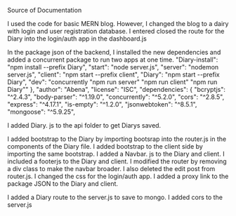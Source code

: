 Source of Documentation

I used the code for basic MERN blog. However, I changed the blog to a dairy with login and user
 registration database.
I entered closed the route for the Diary into the login/auth app in the dashboard.js

In the package json of the backend, I installed the new dependencies and added a concurrent package to run two apps at one time.
"Diary-install": "npm install --prefix Diary",
    "start": "node server.js",
    "server": "nodemon server.js",
    "client": "npm start --prefix client",
"Diary": "npm start --prefix Diary",
    "dev": "concurrently \"npm run server\" \"npm run client\" \"npm run Diary\""
  },
  "author": "Abena",
  "license": "ISC",
  "dependencies": {
    "bcryptjs": "^2.4.3",
    "body-parser": "^1.19.0",
    "concurrently": "^5.2.0",
    "cors": "^2.8.5",
    "express": "^4.17.1",
    "is-empty": "^1.2.0",
    "jsonwebtoken": "^8.5.1",
    "mongoose": "^5.9.25",

I added Diary. js to the api folder to get Diarys saved. 

I added bootstrap to the Diary by importing bootsrap into the router.js in the components of the Diary file.
I added bootstrap to the client side by importing the same bootstrap. I added a Navbar. js to the Diary and client. I included a footerjs to the Diary and client.
I modified the router by removing a div class to make the navbar broader. I also deleted the edit post from router.js. I changed the css for the login/auth app.
I added a proxy link to the package JSON to the Diary and client.

I added a Diary route to the server.js to save to mongo. I added cors to the server.js
